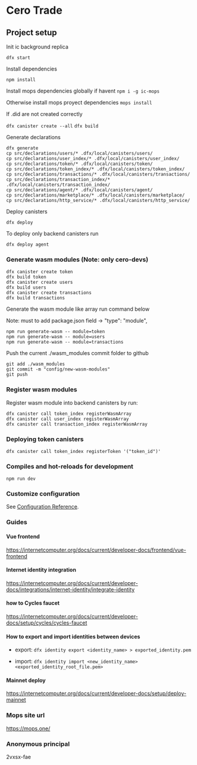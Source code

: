 # Cero Trade

## Project setup
Init ic background replica

`dfx start`

Install dependencies

`npm install`

Install mops dependencies globally if havent
`npm i -g ic-mops`

Otherwise install mops proyect dependencies
`mops install`

If .did are not created correctly

`dfx canister create --all`
`dfx build`

Generate declarations
```
dfx generate
cp src/declarations/users/* .dfx/local/canisters/users/
cp src/declarations/user_index/* .dfx/local/canisters/user_index/
cp src/declarations/token/* .dfx/local/canisters/token/
cp src/declarations/token_index/* .dfx/local/canisters/token_index/
cp src/declarations/transactions/* .dfx/local/canisters/transactions/
cp src/declarations/transaction_index/* .dfx/local/canisters/transaction_index/
cp src/declarations/agent/* .dfx/local/canisters/agent/
cp src/declarations/marketplace/* .dfx/local/canisters/marketplace/
cp src/declarations/http_service/* .dfx/local/canisters/http_service/
```

Deploy canisters

`dfx deploy`

To deploy only backend canisters run

`dfx deploy agent`

### Generate wasm modules (Note: only cero-devs)
```
dfx canister create token
dfx build token
dfx canister create users
dfx build users
dfx canister create transactions
dfx build transactions
```

Generate the wasm module like array run command below

Note: must to add package.json field -> "type": "module",
```
npm run generate-wasm -- module=token
npm run generate-wasm -- module=users
npm run generate-wasm -- module=transactions
```

Push the current ./wasm_modules commit folder to github
```
git add ./wasm_modules
git commit -m "config/new-wasm-modules"
git push
```

### Register wasm modules

Register wasm module into backend canisters by run:
```
dfx canister call token_index registerWasmArray
dfx canister call user_index registerWasmArray
dfx canister call transaction_index registerWasmArray
```

### Deploying token canisters
`dfx canister call token_index registerToken '("token_id")'`

### Compiles and hot-reloads for development
`npm run dev`

### Customize configuration
See [Configuration Reference](https://vitejs.dev/config/).


### Guides

#### Vue frontend
https://internetcomputer.org/docs/current/developer-docs/frontend/vue-frontend

#### Internet identity integration
https://internetcomputer.org/docs/current/developer-docs/integrations/internet-identity/integrate-identity

#### how to Cycles faucet
https://internetcomputer.org/docs/current/developer-docs/setup/cycles/cycles-faucet

#### How to export and import identities between devices
* export: `dfx identity export <identity_name> > exported_identity.pem`

* import: `dfx identity import <new_identity_name> <exported_identity_root_file.pem>`

#### Mainnet deploy
https://internetcomputer.org/docs/current/developer-docs/setup/deploy-mainnet

### Mops site url
https://mops.one/

### Anonymous principal
2vxsx-fae